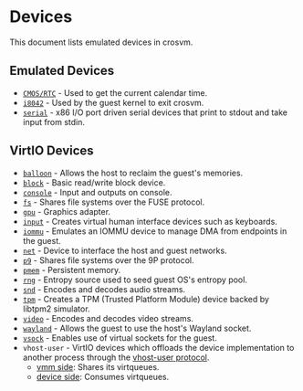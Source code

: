 # Devices

This document lists emulated devices in crosvm.

## Emulated Devices

- [`CMOS/RTC`] - Used to get the current calendar time.
- [`i8042`] - Used by the guest kernel to exit crosvm.
- [`serial`] - x86 I/O port driven serial devices that print to stdout and take input from stdin.

## VirtIO Devices

- [`balloon`] - Allows the host to reclaim the guest's memories.
- [`block`] - Basic read/write block device.
- [`console`] - Input and outputs on console.
- [`fs`] - Shares file systems over the FUSE protocol.
- [`gpu`] - Graphics adapter.
- [`input`] - Creates virtual human interface devices such as keyboards.
- [`iommu`] - Emulates an IOMMU device to manage DMA from endpoints in the guest.
- [`net`] - Device to interface the host and guest networks.
- [`p9`] - Shares file systems over the 9P protocol.
- [`pmem`] - Persistent memory.
- [`rng`] - Entropy source used to seed guest OS's entropy pool.
- [`snd`] - Encodes and decodes audio streams.
- [`tpm`] - Creates a TPM (Trusted Platform Module) device backed by libtpm2 simulator.
- [`video`] - Encodes and decodes video streams.
- [`wayland`] - Allows the guest to use the host's Wayland socket.
- [`vsock`] - Enables use of virtual sockets for the guest.
- `vhost-user` - VirtIO devices which offloads the device implementation to another process through
  the [vhost-user protocol].
  - [vmm side]: Shares its virtqueues.
  - [device side]: Consumes virtqueues.

[device side]: https://chromium.googlesource.com/chromiumos/platform/crosvm/+/refs/heads/main/devices/src/virtio/vhost/user/device/
[vhost-user protocol]: https://qemu.readthedocs.io/en/latest/interop/vhost-user.html
[vmm side]: https://chromium.googlesource.com/chromiumos/platform/crosvm/+/refs/heads/main/devices/src/virtio/vhost/user/vmm/
[`balloon`]: https://chromium.googlesource.com/chromiumos/platform/crosvm/+/refs/heads/main/devices/src/virtio/balloon.rs
[`block`]: https://chromium.googlesource.com/chromiumos/platform/crosvm/+/refs/heads/main/devices/src/virtio/block/
[`cmos/rtc`]: https://chromium.googlesource.com/chromiumos/platform/crosvm/+/refs/heads/main/devices/src/cmos.rs
[`console`]: https://chromium.googlesource.com/chromiumos/platform/crosvm/+/refs/heads/main/devices/src/virtio/console.rs
[`fs`]: https://chromium.googlesource.com/chromiumos/platform/crosvm/+/refs/heads/main/devices/src/virtio/fs/
[`gpu`]: https://chromium.googlesource.com/chromiumos/platform/crosvm/+/refs/heads/main/devices/src/virtio/gpu/
[`i8042`]: https://chromium.googlesource.com/chromiumos/platform/crosvm/+/refs/heads/main/devices/src/i8042.rs
[`input`]: https://chromium.googlesource.com/chromiumos/platform/crosvm/+/refs/heads/main/devices/src/virtio/input/
[`iommu`]: https://chromium.googlesource.com/chromiumos/platform/crosvm/+/refs/heads/main/devices/src/virtio/iommu.rs
[`net`]: https://chromium.googlesource.com/chromiumos/platform/crosvm/+/refs/heads/main/devices/src/virtio/net.rs
[`p9`]: https://chromium.googlesource.com/chromiumos/platform/crosvm/+/refs/heads/main/devices/src/virtio/p9.rs
[`pmem`]: https://chromium.googlesource.com/chromiumos/platform/crosvm/+/refs/heads/main/devices/src/virtio/pmem.rs
[`rng`]: https://chromium.googlesource.com/chromiumos/platform/crosvm/+/refs/heads/main/devices/src/virtio/rng.rs
[`serial`]: https://chromium.googlesource.com/chromiumos/platform/crosvm/+/refs/heads/main/devices/src/serial.rs
[`snd`]: https://chromium.googlesource.com/chromiumos/platform/crosvm/+/refs/heads/main/devices/src/virtio/snd/
[`tpm`]: https://chromium.googlesource.com/chromiumos/platform/crosvm/+/refs/heads/main/devices/src/virtio/tpm.rs
[`video`]: https://chromium.googlesource.com/chromiumos/platform/crosvm/+/refs/heads/main/devices/src/virtio/video/
[`vsock`]: https://chromium.googlesource.com/chromiumos/platform/crosvm/+/refs/heads/main/devices/src/virtio/vhost/vsock.rs
[`wayland`]: https://chromium.googlesource.com/chromiumos/platform/crosvm/+/refs/heads/main/devices/src/virtio/wl.rs
